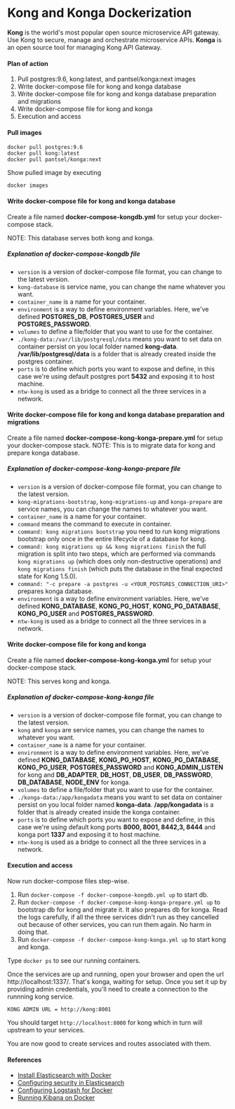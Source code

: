# Kong and Konga Dockerization

**Kong** is the world's most popular open source microservice API gateway. Use Kong to secure, manage and orchestrate microservice APIs.
**Konga** is an open source tool for managing Kong API Gateway.

#### Plan of action

1. Pull postgres:9.6, kong:latest, and pantsel/konga:next images
2. Write docker-compose file for kong and konga database
3. Write docker-compose file for kong and konga database preparation and migrations
4. Write docker-compose file for kong and konga
5. Execution and access

#### Pull images

    docker pull postgres:9.6
    docker pull kong:latest
    docker pull pantsel/konga:next

Show pulled image by executing

    docker images

#### Write docker-compose file for kong and konga database

Create a file named **docker-compose-kongdb.yml** for setup your docker-compose stack.

NOTE: This database serves both kong and konga.

##### Explanation of docker-compose-kongdb file

- `version` is a version of docker-compose file format, you can change to the latest version.
- `kong-database` is service name, you can change the name whatever you want.
- `container_name` is a name for your container.
- `environment` is a way to define environment variables. Here, we've defined **POSTGRES_DB**, **POSTGRES_USER** and **POSTGRES_PASSWORD**.
- `volumes` to define a file/folder that you want to use for the container.
- `./kong-data:/var/lib/postgresql/data` means you want to set data on container persist on you local folder named **kong-data**. **/var/lib/postgresql/data** is a folder that is already created inside the postgres container.
- `ports` is to define which ports you want to expose and define, in this case we're using default postgres port **5432** and exposing it to host machine.
- `ntw-kong` is used as a bridge to connect all the three services in a network.

#### Write docker-compose file for kong and konga database preparation and migrations

Create a file named **docker-compose-kong-konga-prepare.yml** for setup your docker-compose stack.
NOTE: This is to migrate data for kong and prepare konga database.

##### Explanation of docker-compose-kong-konga-prepare file

- `version` is a version of docker-compose file format, you can change to the latest version.
- `kong-migrations-bootstrap`, `kong-migrations-up` and `konga-prepare` are service names, you can change the names to whatever you want.
- `container_name` is a name for your container.
- `command` means the command to execute in container.
- `command: kong migrations bootstrap` you need to run kong migrations bootstrap only once in the entire lifecycle of a database for kong.
- `command: kong migrations up && kong migrations finish` the full migration is split into two steps, which are performed via commands `kong migrations up` (which does only non-destructive operations) and `kong migrations finish` (which puts the database in the final expected state for Kong 1.5.0).
- `command: "-c prepare -a postgres -u <YOUR_POSTGRES_CONNECTION_URI>"` prepares konga database.
- `environment` is a way to define environment variables. Here, we've defined **KONG_DATABASE**, **KONG_PG_HOST**, **KONG_PG_DATABASE**, **KONG_PG_USER** and **POSTGRES_PASSWORD**.
- `ntw-kong` is used as a bridge to connect all the three services in a network.

#### Write docker-compose file for kong and konga

Create a file named **docker-compose-kong-konga.yml** for setup your docker-compose stack.

NOTE: This serves kong and konga.

##### Explanation of docker-compose-kong-konga file

- `version` is a version of docker-compose file format, you can change to the latest version.
- `kong` and `konga` are service names, you can change the names to whatever you want.
- `container_name` is a name for your container.
- `environment` is a way to define environment variables. Here, we've defined **KONG_DATABASE**, **KONG_PG_HOST**, **KONG_PG_DATABASE**, **KONG_PG_USER**, **POSTGRES_PASSWORD** and **KONG_ADMIN_LISTEN** for kong and **DB_ADAPTER**, **DB_HOST**, **DB_USER**, **DB_PASSWORD**, **DB_DATABASE**, **NODE_ENV** for konga.
- `volumes` to define a file/folder that you want to use for the container.
- `./konga-data:/app/kongadata` means you want to set data on container persist on you local folder named **konga-data**. **/app/kongadata** is a folder that is already created inside the konga container.
- `ports` is to define which ports you want to expose and define, in this case we're using default kong ports **8000, 8001, 8442,3, 8444** and konga port **1337** and exposing it to host machine.
- `ntw-kong` is used as a bridge to connect all the three services in a network.

#### Execution and access

Now run docker-compose files step-wise.

01. Run `docker-compose -f docker-compose-kongdb.yml up` to start db.
02. Run `docker-compose -f docker-compose-kong-konga-prepare.yml up` to bootstrap db for kong and migrate it. It also prepares db for konga. Read the logs carefully, if all the three services didn't run as they cancelled out because of other services, you can run them again. No harm in doing that.
03. Run `docker-compose -f docker-compose-kong-konga.yml up` to start kong and konga.

Type `docker ps` to see our running containers.

Once the services are up and running, open your browser and open the url http://localhost:1337/. That's konga, waiting for setup. Once you set it up by providing admin credentials, you'll need to create a connection to the runnning kong service.

`KONG ADMIN URL = http://kong:8001`

You should target `http://localhost:8000` for kong which in turn will upstream to your services.

You are now good to create services and routes associated with them.

#### References

- [Install Elasticsearch with Docker](https://www.elastic.co/guide/en/elasticsearch/reference/current/docker.html#docker)
- [Configuring security in Elasticsearch](https://www.elastic.co/guide/en/elasticsearch/reference/current/configuring-security.html)
- [Configuring Logstash for Docker](https://www.elastic.co/guide/en/logstash/current/docker-config.html)
- [Running Kibana on Docker](https://www.elastic.co/guide/en/kibana/current/docker.html)